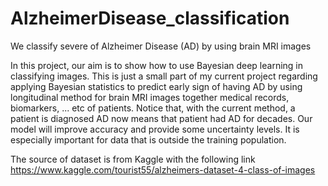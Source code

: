 # AlzheimerDisease_classification
We classify severe of Alzheimer Disease (AD) by using brain MRI images

In this project, our aim is to show how to use Bayesian deep learning in classifying images. This is just a small part of my current project regarding applying Bayesian statistics to predict early sign of having AD by using longitudinal method for brain MRI images together medical records, biomarkers, ... etc of patients. Notice that, with the current method, a patient is diagnosed AD now means that patient had AD for decades. Our model will improve accuracy and provide some uncertainty levels. It is especially important for data that is outside the training population.

The source of dataset is from Kaggle with the following link https://www.kaggle.com/tourist55/alzheimers-dataset-4-class-of-images
